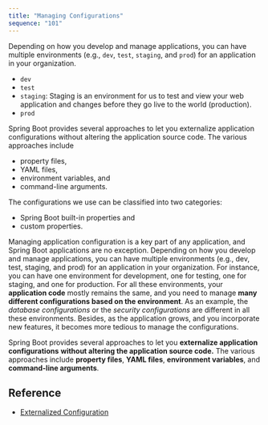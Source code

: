 ```yaml
---
title: "Managing Configurations"
sequence: "101"
---
```


Depending on how you develop and manage applications,
you can have multiple environments (e.g., `dev`, `test`, `staging`, and `prod`) for an application in your organization.

- `dev`
- `test`
- `staging`: Staging is an environment for us to test and view your web application and changes
  before they go live to the world (production).
- `prod`

Spring Boot provides several approaches to let you externalize application configurations
without altering the application source code.
The various approaches include

- property files,
- YAML files,
- environment variables, and
- command-line arguments.

The configurations we use can be classified into two categories:

- Spring Boot built-in properties and
- custom properties.

Managing application configuration is a key part of any application, and Spring Boot applications are no exception.
Depending on how you develop and manage applications,
you can have multiple environments (e.g., dev, test, staging, and prod)
for an application in your organization.
For instance, you can have one environment for
development, one for testing, one for staging, and one for production.
For all these environments, your **application code** mostly remains the same,
and you need to manage **many different configurations based on the environment**.
As an example, the _database configurations_ or the _security configurations_ are different in all these environments.
Besides, as the application grows, and you incorporate new features,
it becomes more tedious to manage the configurations.

Spring Boot provides several approaches to let you **externalize application configurations**
**without altering the application source code.**
The various approaches include **property files**, **YAML files**, **environment variables**,
and **command-line arguments**.


## Reference

- [Externalized Configuration](https://docs.spring.io/spring-boot/docs/current/reference/htmlsingle/#features.external-config)







